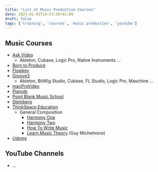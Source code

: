 ```yaml
---
title: "List of Music Production Courses"
date: 2023-01-01T14:53:39+01:00
draft: false
tags: ['training', 'courses', 'music production', 'youtube']
---
```


## Music Courses
- [Ask Video](https://ask.video/)
  - Ableton, Cubase, Logic Pro, Native Instruments ...
- [Born to Produce](https://www.borntoproduce.com/)
- [Flowkey](https://www.flowkey.com/en)
- [Groove3](https://www.groove3.com/)
  - Ableton, BitWig Studio, Cubase, FL Studio, Logic Pro, Maschine ...
- [macProVideo](https://www.macprovideo.com/)
- [Pianote](https://www.pianote.com/)
- [Point Blank Music School](https://www.pointblankmusicschool.com/)
- [Steinberg](https://www.steinberg.net/education/certified-training/)
- [ThinkSpace Education](https://thinkspaceeducation.com/)
  - General Composition
    - [Harmony One](https://thinkspaceeducation.com/courses/hm1/)
    - [Harmony Two](https://thinkspaceeducation.com/courses/hm2/)
    - [How To Write Music](https://thinkspaceeducation.com/courses/htwm/)
    - [Learn Music Theory](https://thinkspaceeducation.com/courses/lmt/) (Guy Michelmore)
- [Udemy](https://www.udemy.com/)

## YouTube Channels
- ...
